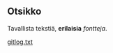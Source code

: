## Otsikko
Tavallista tekstiä, **erilaisia** *fontteja*.



[gitlog.txt](https://github.com/ElisaMero/ot_harjoitustyo/blob/master/laskarit/viikko1/gitlog.txt)
